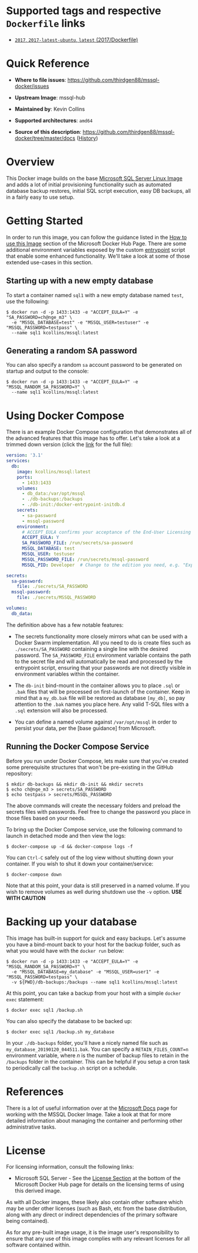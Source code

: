 # Supported tags and respective `Dockerfile` links

* [`2017`, `2017-latest-ubuntu`, `latest` (2017/Dockerfile)](https://github.com/thirdgen88/mssql-docker/blob/master/2017/Dockerfile)

# Quick Reference

* **Where to file issues**:
https://github.com/thirdgen88/mssql-docker/issues

* **Upstream Image**:
mssql-hub

* **Maintained by**:
Kevin Collins

* **Supported architectures**:
`amd64`

* **Source of this description**:
https://github.com/thirdgen88/mssql-docker/tree/master/docs ([History](https://github.com/thirdgen88/mssql-docker/commits/master/docs))

# Overview

This Docker image builds on the base [Microsoft SQL Server Linux Image][mssql-hub] and adds a lot of initial provisioning functionality such as automated database backup restores, initial SQL script execution, easy DB backups, all in a fairly easy to use setup.

# Getting Started

In order to run this image, you can follow the guidance listed in the [How to use this Image][mssql-hub] section of the Microsoft Docker Hub Page.  There are some additional environment variables exposed by the custom [entrypoint](https://github.com/thirdgen88/mssql-docker/blob/master/2017/docker-entrypoint.sh) script that enable some enhanced functionality.  We'll take a look at some of those extended use-cases in this section.

## Starting up with a new empty database

To start a container named `sql1` with a new empty database named `test`, use the following:

    $ docker run -d -p 1433:1433 -e "ACCEPT_EULA=Y" -e "SA_PASSWORD=ch@nge_m3" \
      -e "MSSQL_DATABASE=test" -e "MSSQL_USER=testuser" -e "MSSQL_PASSWORD=testpass" \
      --name sql1 kcollins/mssql:latest

## Generating a random SA password

You can also specify a random `sa` account password to be generated on startup and output to the console:

    $ docker run -d -p 1433:1433 -e "ACCEPT_EULA=Y" -e "MSSQL_RANDOM_SA_PASSWORD=Y" \
      --name sql1 kcollins/mssql:latest

# Using Docker Compose

There is an example Docker Compose configuration that demonstrates all of the advanced features that this image has to offer.  Let's take a look at a trimmed down version (click the [link][docker-compose] for the full file):

```yaml
version: '3.1'
services:
  db:
    image: kcollins/mssql:latest
    ports:
      - 1433:1433
    volumes:
      - db_data:/var/opt/mssql
      - ./db-backups:/backups
      - ./db-init:/docker-entrypoint-initdb.d
    secrets:
      - sa-password
      - mssql-password
    environment:
      # ACCEPT_EULA confirms your acceptance of the End-User Licensing Agreement.
      ACCEPT_EULA: Y
      SA_PASSWORD_FILE: /run/secrets/sa-password
      MSSQL_DATABASE: test
      MSSQL_USER: testuser
      MSSQL_PASSWORD_FILE: /run/secrets/mssql-password
      MSSQL_PID: Developer  # Change to the edition you need, e.g. "Express", "Standard", etc.

secrets:
  sa-password:
    file: ./secrets/SA_PASSWORD
  mssql-password:
    file: ./secrets/MSSQL_PASSWORD

volumes:
  db_data:
```

The definition above has a few notable features:

- The secrets functionality more closely mirrors what can be used with a Docker Swarm implementation.  All you need to do is create files such as `./secrets/SA_PASSWORD` containing a single line with the desired password.  The `SA_PASSWORD_FILE` environment variable contains the path to the secret file and will automatically be read and processed by the entrypoint script, ensuring that your passwords are not directly visible in environment variables within the container.

- The `db-init` bind-mount in the container allows you to place `.sql` or `.bak` files that will be processed on first-launch of the container.  Keep in mind that a `my_db.bak` file will be restored as database `[my_db]`, so pay attention to the `.bak` names you place here.  Any valid T-SQL files with a `.sql` extension will also be processed.

- You can define a named volume against `/var/opt/mssql` in order to persist your data, per the [base guidance] from Microsoft.

## Running the Docker Compose Service

Before you run under Docker Compose, lets make sure that you've created some prerequisite structures that won't be pre-existing in the GitHub repository:

    $ mkdir db-backups && mkdir db-init && mkdir secrets
    $ echo ch@nge_m3 > secrets/SA_PASSWORD
    $ echo testpass > secrets/MSSQL_PASSWORD

The above commands will create the necessary folders and preload the secrets files with passwords.  Feel free to change the password you place in those files based on your needs.

To bring up the Docker Compose service, use the following command to launch in detached mode and then view the logs:

    $ docker-compose up -d && docker-compose logs -f

You can `Ctrl-C` safely out of the log view without shutting down your container.  If you wish to shut it down your container/service:

    $ docker-compose down

Note that at this point, your data is still preserved in a named volume.  If you wish to remove volumes as well during shutdown use the `-v` option.  **USE WITH CAUTION**

# Backing up your database

This image has built-in support for quick and easy backups.  Let's assume you have a bind-mount back to your host for the backup folder, such as what you would have with the `docker run` below:

    $ docker run -d -p 1433:1433 -e "ACCEPT_EULA=Y" -e "MSSQL_RANDOM_SA_PASSWORD=Y" \
      -e "MSSQL_DATABASE=my_database" -e "MSSQL_USER=user1" -e "MSSQL_PASSWORD=testpass" \
      -v ${PWD}/db-backups:/backups --name sql1 kcollins/mssql:latest

At this point, you can take a backup from your host with a simple `docker exec` statement:

    $ docker exec sql1 /backup.sh

You can also specify the database to be backed up:

    $ docker exec sql1 /backup.sh my_database

In your `./db-backups` folder, you'll have a nicely named file such as `my_database_20190120_044511.bak`.  You can specify a `RETAIN_FILES_COUNT=n` environment variable, where _n_ is the number of backup files to retain in the `/backups` folder in the container.  This can be helpful if you setup a cron task to periodically call the `backup.sh` script on a schedule.

# References

There is a lot of useful information over at the [Microsoft Docs](https://docs.microsoft.com/en-us/sql/linux/quickstart-install-connect-docker?view=sql-server-2017) page for working with the MSSQL Docker Image.  Take a look at that for more detailed information about managing the container and performing other administrative tasks.

# License

For licensing information, consult the following links:

* Microsoft SQL Server - See the [License Section][mssql-hub] at the bottom of the Microsoft Docker Hub page for details on the licensing terms of using this derived image.

As with all Docker images, these likely also contain other software which may be under other licenses (such as Bash, etc from the base distribution, along with any direct or indirect dependencies of the primary software being contained).

As for any pre-built image usage, it is the image user's responsibility to ensure that any use of this image complies with any relevant licenses for all software contained within.

[docker-compose]: https://github.com/thirdgen88/mssql-docker/blob/master/docker-compose.yml "Docker Compose Example"
[mssql-hub]: https://hub.docker.com/_/microsoft-mssql-server